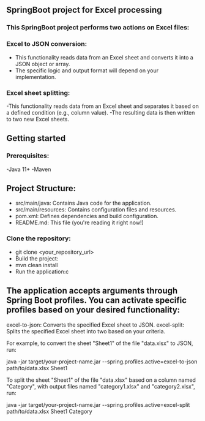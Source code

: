 ## SpringBoot project for Excel processing


### This SpringBoot project performs two actions on Excel files:

### Excel to JSON conversion:
- This functionality reads data from an Excel sheet and converts it into a JSON object or array.
- The specific logic and output format will depend on your implementation.
  
### Excel sheet splitting: 
-This functionality reads data from an Excel sheet and separates it based on a defined condition (e.g., column value).
-The resulting data is then written to two new Excel sheets.

## Getting started
### Prerequisites:
-Java 11+
-Maven

## Project Structure:

- src/main/java: Contains Java code for the application.
- src/main/resources: Contains configuration files and resources.
- pom.xml: Defines dependencies and build configuration.
- README.md: This file (you're reading it right now!)

### Clone the repository:

 - git clone <your_repository_url>
 - Build the project:
 - mvn clean install
 - Run the application:c

## The application accepts arguments through Spring Boot profiles. You can activate specific profiles based on your desired functionality:

excel-to-json: Converts the specified Excel sheet to JSON.
excel-split: Splits the specified Excel sheet into two based on your criteria.


For example, to convert the sheet "Sheet1" of the file "data.xlsx" to JSON, run:

java -jar target/your-project-name.jar --spring.profiles.active=excel-to-json path/to/data.xlsx Sheet1

To split the sheet "Sheet1" of the file "data.xlsx" based on a column named "Category", with output files named "category1.xlsx" and "category2.xlsx", run:

java -jar target/your-project-name.jar --spring.profiles.active=excel-split path/to/data.xlsx Sheet1 Category
